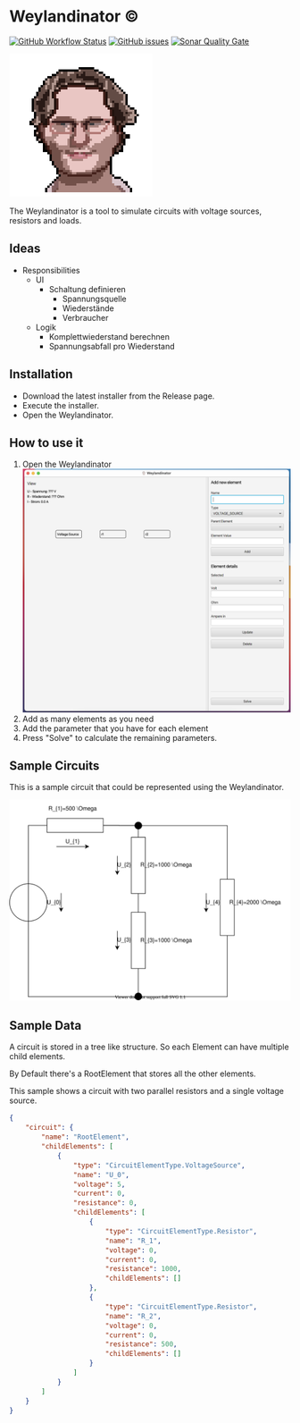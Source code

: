 # Weylandinator ©

[![GitHub Workflow Status](https://img.shields.io/github/workflow/status/MrF3lix/weylandinator/CI?label=CI&logo=GitHUb)](https://github.com/MrF3lix/weylandinator/actions?query=workflow%3ACI)
[![GitHub issues](https://img.shields.io/github/issues/MrF3lix/weylandinator)](https://github.com/MrF3lix/weylandinator/issues)
[![Sonar Quality Gate](https://img.shields.io/sonar/quality_gate/MrF3lix_weylandinator?logo=SonarCloud&server=https%3A%2F%2Fsonarcloud.io)](https://sonarcloud.io/dashboard?id=MrF3lix_weylandinator)

![Weylandinator](./img/weylandinator-logo.png)

The Weylandinator is a tool to simulate circuits with voltage sources, resistors and loads.

## Ideas

- Responsibilities
  - UI
    - Schaltung definieren
      - Spannungsquelle
      - Wiederstände
      - Verbraucher
  - Logik
    - Komplettwiederstand berechnen
    - Spannungsabfall pro Wiederstand

## Installation

- Download the latest installer from the Release page.
- Execute the installer.
- Open the Weylandinator.

## How to use it

1. Open the Weylandinator
![Weylandinator](./img/weylandinator-screenshot.png)
1. Add as many elements as you need
1. Add the parameter that you have for each element
1. Press "Solve" to calculate the remaining parameters.

## Sample Circuits

This is a sample circuit that could be represented using the Weylandinator.

![Sample Circuits](./docs/beispiel.dio.svg)

## Sample Data

A circuit is stored in a tree like structure. So each Element can have multiple child elements.

By Default there's a RootElement that stores all the other elements.

This sample shows a circuit with two parallel resistors and a single voltage source.

```JSON
{
    "circuit": {
        "name": "RootElement",
        "childElements": [
            {
                "type": "CircuitElementType.VoltageSource",
                "name": "U_0",
                "voltage": 5,
                "current": 0,
                "resistance": 0,
                "childElements": [
                    {
                        "type": "CircuitElementType.Resistor",
                        "name": "R_1",
                        "voltage": 0,
                        "current": 0,
                        "resistance": 1000,
                        "childElements": []
                    },
                    {
                        "type": "CircuitElementType.Resistor",
                        "name": "R_2",
                        "voltage": 0,
                        "current": 0,
                        "resistance": 500,
                        "childElements": []
                    }
                ]
            }
        ]
    }
}
```
